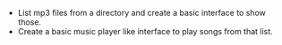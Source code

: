 + List mp3 files from a directory and create a basic interface to show those.
+ Create a basic music player like interface to play songs from that list.